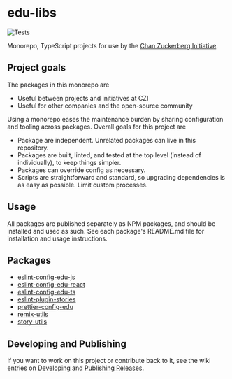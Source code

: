 # edu-libs

![Tests](https://github.com/chanzuckerberg/edu-libs/workflows/Tests/badge.svg)

Monorepo, TypeScript projects for use by the [Chan Zuckerberg Initiative](https://github.com/chanzuckerberg).

## Project goals

The packages in this monorepo are
- Useful between projects and initiatives at CZI
- Useful for other companies and the open-source community

Using a monorepo eases the maintenance burden by sharing configuration and tooling across packages. Overall goals for this project are
- Package are independent. Unrelated packages can live in this repository.
- Packages are built, linted, and tested at the top level (instead of individually), to keep things simpler.
- Packages can override config as necessary.
- Scripts are straightforward and standard, so upgrading dependencies is as easy as possible. Limit custom processes.

## Usage

All packages are published separately as NPM packages, and should be installed and used as such. See each package's README.md file for installation and usage instructions.

## Packages

- [eslint-config-edu-js](https://github.com/chanzuckerberg/edu-libs/tree/main/packages/eslint-config-edu-js)
- [eslint-config-edu-react](https://github.com/chanzuckerberg/edu-libs/tree/main/packages/eslint-config-edu-react)
- [eslint-config-edu-ts](https://github.com/chanzuckerberg/edu-libs/tree/main/packages/eslint-config-edu-ts)
- [eslint-plugin-stories](https://github.com/chanzuckerberg/edu-libs/tree/main/packages/eslint-plugin-stories)
- [prettier-config-edu](https://github.com/chanzuckerberg/edu-libs/tree/main/packages/prettier-config-edu)
- [remix-utils](https://github.com/chanzuckerberg/edu-libs/tree/main/packages/remix-utils)
- [story-utils](https://github.com/chanzuckerberg/edu-libs/tree/main/packages/story-utils)

## Developing and Publishing

If you want to work on this project or contribute back to it, see the wiki entries on [Developing](https://github.com/chanzuckerberg/edu-libs/wiki/Developing) and [Publishing Releases](https://github.com/chanzuckerberg/edu-libs/wiki/Publishing-releases).

